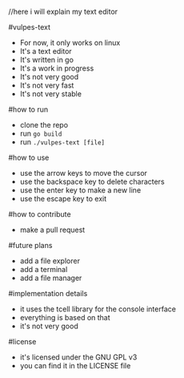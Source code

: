 //here i will explain my text editor

#vulpes-text
- For now, it only works on linux
- It's a text editor
- It's written in go 
- It's a work in progress
- It's not very good
- It's not very fast
- It's not very stable

#how to run
- clone the repo
- run `go build`
- run `./vulpes-text [file]`

#how to use
- use the arrow keys to move the cursor
- use the backspace key to delete characters
- use the enter key to make a new line
- use the escape key to exit

#how to contribute
- make a pull request

#future plans
- add a file explorer
- add a terminal
- add a file manager

#implementation details
- it uses the tcell library for the console interface
- everything is based on that
- it's not very good

#license
- it's licensed under the GNU GPL v3
- you can find it in the LICENSE file



